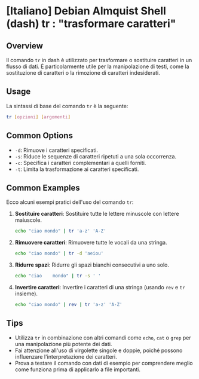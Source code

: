 # [Italiano] Debian Almquist Shell (dash) tr <Uso equivalente in italiano>: "trasformare caratteri"

## Overview
Il comando `tr` in dash è utilizzato per trasformare o sostituire caratteri in un flusso di dati. È particolarmente utile per la manipolazione di testi, come la sostituzione di caratteri o la rimozione di caratteri indesiderati.

## Usage
La sintassi di base del comando `tr` è la seguente:

```bash
tr [opzioni] [argomenti]
```

## Common Options
- `-d`: Rimuove i caratteri specificati.
- `-s`: Riduce le sequenze di caratteri ripetuti a una sola occorrenza.
- `-c`: Specifica i caratteri complementari a quelli forniti.
- `-t`: Limita la trasformazione ai caratteri specificati.

## Common Examples
Ecco alcuni esempi pratici dell'uso del comando `tr`:

1. **Sostituire caratteri**: Sostituire tutte le lettere minuscole con lettere maiuscole.
   ```bash
   echo "ciao mondo" | tr 'a-z' 'A-Z'
   ```

2. **Rimuovere caratteri**: Rimuovere tutte le vocali da una stringa.
   ```bash
   echo "ciao mondo" | tr -d 'aeiou'
   ```

3. **Ridurre spazi**: Ridurre gli spazi bianchi consecutivi a uno solo.
   ```bash
   echo "ciao    mondo" | tr -s ' '
   ```

4. **Invertire caratteri**: Invertire i caratteri di una stringa (usando `rev` e `tr` insieme).
   ```bash
   echo "ciao mondo" | rev | tr 'a-z' 'A-Z'
   ```

## Tips
- Utilizza `tr` in combinazione con altri comandi come `echo`, `cat` o `grep` per una manipolazione più potente dei dati.
- Fai attenzione all'uso di virgolette singole e doppie, poiché possono influenzare l'interpretazione dei caratteri.
- Prova a testare il comando con dati di esempio per comprendere meglio come funziona prima di applicarlo a file importanti.